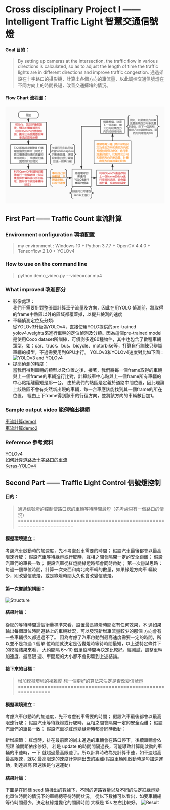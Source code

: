 # Cross disciplinary Project I —— Intelligent Traffic Light 智慧交通信號燈

#### Goal 目的：
> By setting up cameras at the intersection, the traffic flow in various directions is calculated, so as to adjust the length of time the traffic lights are in different directions and improve traffic congestion.
> 通過架設在十字路口的攝影機，計算出各個方向的車流量，以此調控交通信號燈在不同方向上的時間長短，改善交通擁堵的情況。

#### Flow Chart 流程圖：
![FlowChart](/FlowChart.jpg)

## First Part —— Traffic Count 車流計算
### Environment configuration 環境配置
> my environment : Windows 10 + Python 3.7.7 + OpenCV 4.4.0 + Tensorflow 2.1.0 + YOLOv4
### How to use on the command line
> python demo_video.py --video=car.mp4
### What improved 改進部分
* 影像處理：   
我們不需要針對整張圖計算車子流量及方向，因此在用YOLO 偵測前，將取得的frame中熱區以外的區域都覆蓋掉，以提升檢測的速度
* 車輛偵測定位及分類:  
從YOLOv3升級為YOLOv4，直接使用YOLO提供的pre-trained yolov4.weights來進行車輛的定位偵測及分類。因為這個pre-trained model是使用Coco dataset所訓練，可偵測多達80種物件，其中也包含了數種車輛類型，如：car、truck、bus、bicycle、motorbike等，打算自行訓練只辨識車輛的模型，不過需要用到GPU才行。
YOLOv3和YOLOv4速度對比如下圖：
![YOLOv3 and YOLOv4](https://user-images.githubusercontent.com/4096485/82835867-f1c62380-9ecd-11ea-9134-1598ed2abc4b.png)
* 提高偵測的精度：   
當我們得到車輛的類型以及位置之後，接著，我們將每一個frame取得的車輛與上一個frame的車輛進行比對，計算該車中心點與上一個frame所有車輛的中心點距離最短是那一台。
由於我們的熱區是定義於道路中間位置，因此理論上該熱區不會有突然新出現的車輛，每一台車應該能找到其一個frame的所在位置。
經由上下frame得到該車的行徑方向，並將該方向的車輛數目加1。
### Sample output video 範例輸出視頻
[車流計算demo1](https://youtu.be/lHy2d0_w_XU)  
[車流計算demo2](https://youtu.be/TYbNcwF694Y)  
### Reference 參考資料
[YOLOv4]( https://github.com/AlexeyAB/darknet)  
[如何計算道路及十字路口的車流](https://chtseng.wordpress.com/2018/11/03/%E5%A6%82%E4%BD%95%E8%A8%88%E7%AE%97%E9%81%93%E8%B7%AF%E5%8F%8A%E5%8D%81%E5%AD%97%E8%B7%AF%E5%8F%A3%E7%9A%84%E8%BB%8A%E6%B5%81/)  
[Keras-YOLOv4]( https://github.com/miemie2013/Keras-YOLOv4)  

## Second Part —— Traffic Light Control 信號燈控制
#### 目的：
> 通過信號燈的控制使路口總的車輛等待時間最短（先考慮只有一個路口的情況）
=====================================================================
#### 模擬環境建立：
考慮汽車啟動時的加速度，先不考慮剎車需要的時間；
假設汽車最後都會以最高限速行駛；
假設汽車等待綠燈或行駛時，互相之間會隔開一定的安全距離；
假設汽車們的車長一致；
假設汽車從紅燈變綠燈時都會同時啟動；
第一次嘗試思路：
每過一個單位時間，計算一次東西和南北向車輛的數量，如果綠燈方向車
輛較少，則改變信號燈，或是綠燈時間太久也會改變信號燈。
#### 第一次嘗試架構圖：
![Structure](/structure.jpg)
#### 結果討論：
從總的等待時間這個衡量標準來看，設置最長綠燈時間沒有任何效果，不
過如果輸出每個單位時間道路上的車輛狀況，可以發現新增車流量較少的那個
方向會有一些車輛很久都通過不了。
因為考慮了汽車啟動到最高速度需要一定的時間，所以並不是每過 1 個單
位時間就決定是否變燈時等待時間最短，以上述特定條件下的模擬結果來看，
大約間隔 6～10 個單位時間再決定比較好。經測試，調整車輛加速度、最高限
速、車間距的大小都不會影響到上述結論。
#### 接下來的目標：
> 增加模擬環境的複雜度
> 想一個更好的算法來決定是否改變信號燈
=============================================================
#### 模擬環境建立：
考慮汽車啟動時的加速度，先不考慮剎車需要的時間；
假設汽車最後都會以最高限速行駛；
假設汽車等待綠燈或行駛時，互相之間會隔開一定的安全距離；
假設汽車們的車長一致；
假設汽車從紅燈變綠燈時都會同時啟動；

新增細節：
紅燈時，排在最前面的尚未通過的車輛會在路口停下，後續車輛會依照理
論間距依序停好。
若是 update 的時間間隔過長，可能導致計算剛啟動的車輛的車速時，一下
就超過最高限速了。所以計算時改為先計算車速，如車速超高最高限速，就以
最高限速的速度計算開出去的距離(假設車輛剛啟動時是勻加速運動，到達最高
限速後是勻速運動)
#### 結果討論：
下圖是在同樣 seed 隨機出的數據下，不同的道路容量以及不同的決定紅綠燈變
化單位時間的情況下的車輛總等待時間狀況。
從以下數據可以看出，如要車輛總等待時間最少，決定紅綠燈變化的間隔時間
大概是 15s 左右比較好。
![Result](/result1.jpg)
